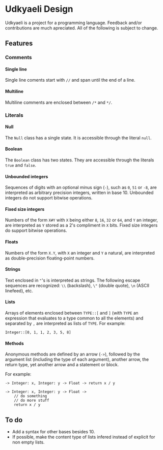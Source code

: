 # Udkyaeli Design

Udkyaeli is a project for a programming language. Feedback and/or contributions are much apreciated. All of the following is subject to change.

## Features

### Comments

#### Single line

Single line coments start with `//` and span until the end of a line.

#### Multiline

Multiline comments are enclosed between `/*` and `*/`.

### Literals

#### Null

The `Null` class has a single state. It is accessible through the literal `null`.

#### Boolean

The `Boolean` class has two states. They are accessible through the literals `true` and `false`.

#### Unbounded integers

Sequences of digits with an optional minus sign (`-`), such as `0`, `51` or `-8`, are interpreted as arbitrary precision integers, written in base 10. Unbounded integers do not support bitwise operations.

#### Fixed size integers

Numbers of the form `X#Y` with `X` being either `8`, `16`, `32` or `64`, and `Y` an integer, are interpreted as `Y` stored as a 2's compliment in `X` bits. Fixed size integers do support bitwise operations.

#### Floats

Numbers of the form `X.Y`, with `X` an integer and `Y` a natural, are interpreted as double-precision floating-point numbers.

#### Strings

Text enclosed in `"`'s is interpreted as strings. The following escape sequences are recognized: `\\` (backslash), `\"` (double quote), `\n` (ASCII linefeed), etc.

#### Lists

Arrays of elements enclosed between `TYPE::[` and `]` (with `TYPE` an expression that evaluates to a type common to all the elements) and separated by `,` are interpreted as lists of `TYPE`.
For example:

```
Integer::[0, 1, 1, 2, 3, 5, 8]
```

#### Methods

Anonymous methods are defined by an arrow (`->`), followed by the argument list (including the type of each argument), another arrow, the return type, yet another arrow and a statement or block.

For example:

```
-> Integer: x, Integer: y -> Float -> return x / y
```

```
-> Integer: x, Integer: y -> Float ->
    // do something
    // do more stuff
    return x / y
```

## To do

* Add a syntax for other bases besides 10.
* If possible, make the content type of lists infered instead of explicit for non empty lists.
